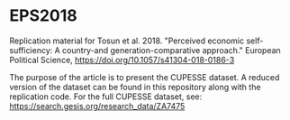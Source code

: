# EPS2018
Replication material for Tosun et al. 2018. "Perceived economic self-sufficiency: A country-and generation-comparative approach." European Political Science, https://doi.org/10.1057/s41304-018-0186-3

The purpose of the article is to present the CUPESSE dataset. A reduced version of the dataset can be found in this repository along with the replication code. For the full CUPESSE dataset, see: https://search.gesis.org/research_data/ZA7475
